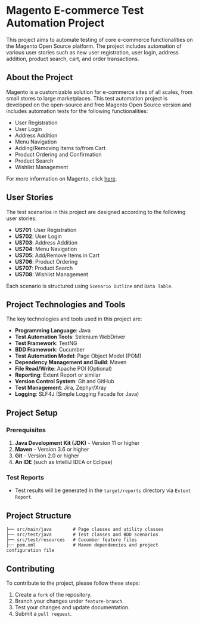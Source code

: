 # Magento E-commerce Test Automation Project

This project aims to automate testing of core e-commerce functionalities on the Magento Open Source platform. The project includes automation of various user stories such as new user registration, user login, address addition, product search, cart, and order transactions.

## About the Project

Magento is a customizable solution for e-commerce sites of all scales, from small stores to large marketplaces. This test automation project is developed on the open-source and free Magento Open Source version and includes automation tests for the following functionalities:

- User Registration
- User Login
- Address Addition
- Menu Navigation
- Adding/Removing Items to/from Cart
- Product Ordering and Confirmation
- Product Search
- Wishlist Management

For more information on Magento, click [here](https://www.hosting.com.tr/blog/magento/).

## User Stories

The test scenarios in this project are designed according to the following user stories:

- **US701**: User Registration
- **US702**: User Login
- **US703**: Address Addition
- **US704**: Menu Navigation
- **US705**: Add/Remove Items in Cart
- **US706**: Product Ordering
- **US707**: Product Search
- **US708**: Wishlist Management

Each scenario is structured using `Scenario Outline` and `Data Table`.

## Project Technologies and Tools

The key technologies and tools used in this project are:

- **Programming Language**: Java
- **Test Automation Tools**: Selenium WebDriver
- **Test Framework**: TestNG
- **BDD Framework**: Cucumber
- **Test Automation Model**: Page Object Model (POM)
- **Dependency Management and Build**: Maven
- **File Read/Write**: Apache POI (Optional)
- **Reporting**: Extent Report or similar
- **Version Control System**: Git and GitHub
- **Test Management**: Jira, Zephyr/Xray
- **Logging**: SLF4J (Simple Logging Facade for Java)

## Project Setup

### Prerequisites

1. **Java Development Kit (JDK)** - Version 11 or higher
2. **Maven** - Version 3.6 or higher
3. **Git** - Version 2.0 or higher
4. **An IDE** (such as IntelliJ IDEA or Eclipse)

### Test Reports

- Test results will be generated in the `target/reports` directory via `Extent Report`.

## Project Structure

    ├── src/main/java        # Page classes and utility classes
    ├── src/test/java        # Test classes and BDD scenarios
    ├── src/test/resources   # Cucumber feature files
    ├── pom.xml              # Maven dependencies and project configuration file

## Contributing

To contribute to the project, please follow these steps:

1. Create a `fork` of the repository.
2. Branch your changes under `feature-branch`.
3. Test your changes and update documentation.
4. Submit a `pull request`.



